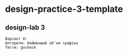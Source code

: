 # design-practice-3-template
## design-lab 3
```
Варіант 8: 
Алгоритм: Найменший об’єм трафіка
Тести: gocheck
```
